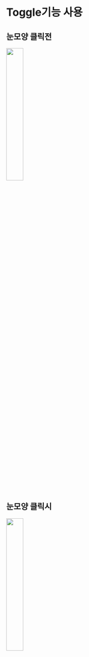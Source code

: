 # Toggle기능 사용

## 눈모양 클릭전
  <img src="https://github.com/Chochanguk/Lecture_Flutter/assets/119058637/8ce884b5-eb59-424e-80c7-54a865517e3e" width=30% height=30%/>

## 눈모양 클릭시
  <img src="https://github.com/Chochanguk/Lecture_Flutter/assets/119058637/8e84c8ec-94fe-44bb-b48b-398ddabf826d" width=30% height=30%/>
